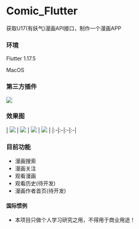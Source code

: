 # Comic_Flutter

获取U17(有妖气)漫画API接口，制作一个漫画APP

###  环境

Flutter 1.17.5

MacOS

###  第三方插件

![](https://jackieli.oss-cn-shenzhen.aliyuncs.com/%E6%88%AA%E5%B1%8F2020-08-17%20%E4%B8%8A%E5%8D%885.11.18.png)

###  效果图
| ![](https://jackieli.oss-cn-shenzhen.aliyuncs.com/Screenshot_2020-08-17-05-23-42-993_com.jackieli.c.jpg)
 | ![](https://jackieli.oss-cn-shenzhen.aliyuncs.com/Screenshot_2020-08-17-05-24-13-961_com.jackieli.c.jpg) | ![](https://jackieli.oss-cn-shenzhen.aliyuncs.com/Screenshot_2020-08-17-05-24-24-234_com.jackieli.c.jpg)
 | ![](https://jackieli.oss-cn-shenzhen.aliyuncs.com/Screenshot_2020-08-17-05-24-43-075_com.jackieli.c.jpg)
 |
|:-|:-|:-|:-|

###  目前功能

- 漫画搜索
- 漫画关注
- 观看漫画
- 观看历史(待开发)
- 漫画作者首页(待开发)


####  国际惯例
- 本项目只做个人学习研究之用，不得用于商业用途！
